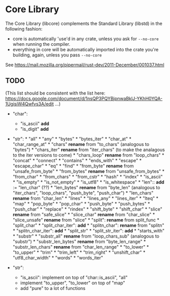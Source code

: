 # Core Library

The Core Library (libcore) complements the Standard Library (libstd) in the following fashion:

* core is automatically 'use'd in any crate, unless you ask for ```--no-core``` when running the compiler.
* everything in core will be automatically imported into the crate you're building, again, unless you pass ```--no-core```

See https://mail.mozilla.org/pipermail/rust-dev/2011-December/001037.html

## TODO

(This list should be consistent with the list here: https://docs.google.com/document/d/1nsQP3PQYBjpnwaBklJ-YKhH0YQA-1UgisiW4Qwfvs3A/edit ...)

* "char":
  * "is_ascii" **add** 
  * "is_digit" **add** 

* "str":
      * "all"
      * "any"
      * "bytes"
      * "bytes_iter"
      * "char_at"
      * "char_range_at"
      * "chars" **rename** from "to_chars" (analogous to "bytes")
      * "chars_iter" **rename** from "iter_chars" (to make the analagous to the iter versions to come)
      * "chars_loop" **rename** from "loop_chars"
      * "concat"
      * "connect"
      * "contains"
      * "ends_with"
      * "escape"
      * "escape_char"
      * "eq"
      * "find"
      * "from_byte" **rename** from "unsafe_from_byte"
      * "from_bytes" **rename** from "unsafe_from_bytes"
      * "from_char"
      * "from_chars"
      * "from_cstr"
      * "hash"
      * "index"
      * "is_ascii"
      * "is_empty"
      * "is_not_empty"
      * "is_utf8"
      * "is_whitespace"
      * "len":: **add** := "len_char" (??)
      * "len_bytes" **rename** from "byte_len" (analogous to "iter_chars", "loop_chars", "push_byte", "push_char")
      * "len_chars" **rename** from "char_len"
      * "lines"
      * "lines_any"
      * "lines_iter"
      * "lteq"
      * "map"
      * "pop_byte"
      * "pop_char"
      * "push_byte"
      * "push_bytes"
      * "push_char"
      * "replace"
      * "rindex"
      * "shift_byte"
      * "shift_char"
      * "slice" **rename** from "safe_slice"
      * "slice_char" **rename** from "char_slice"
      * "slice_unsafe" **rename** from "slice"
      * "split": **rename** from split_func
      * "split_char"
      * "split_char_iter": **add**
      * "splitn_char": **rename** from "splitn"
      * "splitn_char_iter": **add**
      * "split_str"
      * "split_str_iter": **add**
      * "starts_with"
      * "substr"
      * "substr_all" **rename** from "loop_chars_sub" (analogous to "substr")
      * "substr_len_bytes" **rename** from "byte_len_range"
      * "substr_len_chars" **rename** from "char_len_range"
      * "to_lower"
      * "to_upper"
      * "trim"
      * "trim_left"
      * "trim_right"
      * "unshift_char"
      * "utf8_char_width"
      * "words"
      * "words_iter"
* "str":
  * "is_ascii": implement on top of "char::is_ascii", "all"
  * implement "to_upper", "to_lower" on top of "map"
  * add "pure" to a lot of functions